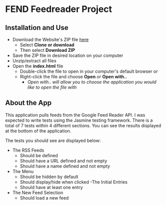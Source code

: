 FEND Feedreader Project
==============================================================================

Installation and Use
------------------------------------------------------------------------------
- Download the Website's ZIP file [here](https://github.com/srdmdev8/frontend-nanodegree-feedreader)
  - Select **Clone or download**
  - Then select **Download ZIP**
- Save the ZIP file in desired location on your computer
- Unzip/extract all files
- Open the **index.html** file
  - Double-click the file to open in your computer's default browser or
  - Right-click the file and choose **Open** or **Open with..**
    - *Open with.. will allow you to choose the application you would like to open the file with*

About the App
------------------------------------------------------------------------------
This application pulls feeds from the Google Feed Reader API. I was expected to write tests using the Jasmine testing framework. There is a total of 7 tests within 4 different sections. You can see the results displayed at the bottom of the application.

The tests you should see are displayed below:
- The RSS Feeds
  - Should be defined
  - Should have a URL defined and not empty
  - Should have a name defined and not empty
- The Menu
  - Should be hidden by default
  - Should display/hide when clicked
-The Initial Entries
  - Should have at least one entry
- The New Feed Selection
  - Should load a new feed

